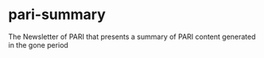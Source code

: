 # pari-summary
The Newsletter of PARI that presents a summary of PARI content generated in the gone period
